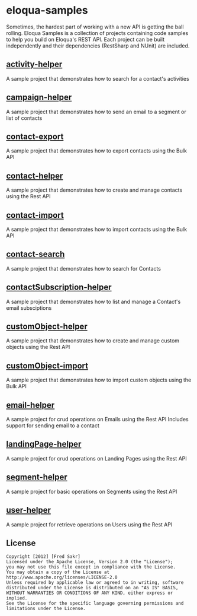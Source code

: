 eloqua-samples
=========================

Sometimes, the hardest part of working with a new API is getting the ball rolling.
Eloqua Samples is a collection of projects containing code samples to help you build on Eloqua's REST API.
Each project can be built independently and their dependencies (RestSharp and NUnit) are included.

## [activity-helper](https://github.com/fredsakr/eloqua-samples/tree/master/activity-helper)
A sample project that demonstrates how to search for a contact's activities

## [campaign-helper](https://github.com/fredsakr/eloqua-samples/tree/master/campaign-helper)
A sample project that demonstrates how to send an email to a segment or list of contacts

## [contact-export](https://github.com/fredsakr/eloqua-samples/tree/master/contact-export)
A sample project that demonstrates how to export contacts using the Bulk API

## [contact-helper](https://github.com/fredsakr/eloqua-samples/tree/master/contact-helper)
A sample project that demonstrates how to create and manage contacts using the Rest API

## [contact-import](https://github.com/fredsakr/eloqua-samples/tree/master/contact-import)
A sample project that demonstrates how to import contacts using the Bulk API

## [contact-search](https://github.com/fredsakr/eloqua-samples/tree/master/contact-search)
A sample project that demonstrates how to search for Contacts

## [contactSubscription-helper](https://github.com/fredsakr/eloqua-samples/tree/master/contactSubscription-helper)
A sample project that demonstrates how to list and manage a Contact's email subsciptions

## [customObject-helper](https://github.com/fredsakr/eloqua-samples/tree/master/customObject-helper)
A sample project that demonstrates how to create and manage custom objects using the Rest API

## [customObject-import](https://github.com/fredsakr/eloqua-samples/tree/master/customObject-import)
A sample project that demonstrates how to import custom objects using the Bulk API

## [email-helper](https://github.com/fredsakr/eloqua-samples/tree/master/email-helper)
A sample project for crud operations on Emails using the Rest API
Includes support for sending email to a contact

## [landingPage-helper](https://github.com/fredsakr/eloqua-samples/tree/master/landingPage-helper)
A sample project for crud operations on Landing Pages using the Rest API

## [segment-helper](https://github.com/fredsakr/eloqua-samples/tree/master/segment-helper)
A sample project for basic operations on Segments using the Rest API

## [user-helper](https://github.com/fredsakr/eloqua-samples/tree/master/user-helper)
A sample project for retrieve operations on Users using the Rest API

## License
	Copyright [2012] [Fred Sakr]
	Licensed under the Apache License, Version 2.0 (the "License");
	you may not use this file except in compliance with the License.
	You may obtain a copy of the License at
	http://www.apache.org/licenses/LICENSE-2.0
	Unless required by applicable law or agreed to in writing, software
	distributed under the License is distributed on an "AS IS" BASIS,
	WITHOUT WARRANTIES OR CONDITIONS OF ANY KIND, either express or implied.
	See the License for the specific language governing permissions and
	limitations under the License.
